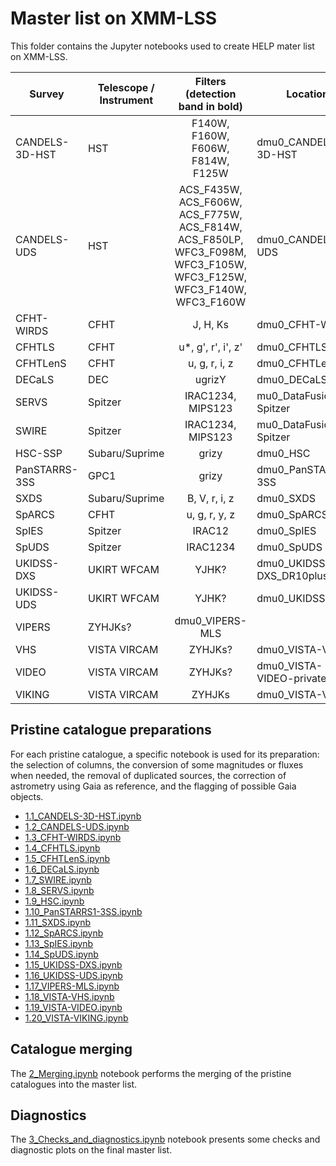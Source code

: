 # Master list on XMM-LSS

This folder contains the Jupyter notebooks used to create HELP mater list on
XMM-LSS. 

| Survey | Telescope / Instrument  | Filters (detection band in bold)  | Location        |
|--------|-------------------------|:---------------------------------:|-----------------|
| CANDELS-3D-HST | HST  | F140W, F160W, F606W, F814W, F125W        | dmu0_CANDELS-3D-HST |
| CANDELS-UDS    | HST  | ACS_F435W, ACS_F606W, ACS_F775W, ACS_F814W, ACS_F850LP, WFC3_F098M, WFC3_F105W, WFC3_F125W, WFC3_F140W, WFC3_F160W         | dmu0_CANDELS-UDS    |
| CFHT-WIRDS     | CFHT | J, H, Ks                                 | dmu0_CFHT-WIRDS     |
| CFHTLS         | CFHT | u*, g', r', i', z'                       | dmu0_CFHTLS         |
| CFHTLenS       | CFHT | u, g, r, i, z                            | dmu0_CFHTLenS       |
| DECaLS         | DEC  | ugrizY                                   | dmu0_DECaLS         |
| SERVS          | Spitzer | IRAC1234, MIPS123                   |mu0_DataFusion-Spitzer |
| SWIRE          | Spitzer | IRAC1234, MIPS123                   |mu0_DataFusion-Spitzer |
| HSC-SSP        | Subaru/Suprime  | grizy                         | dmu0_HSC            |
| PanSTARRS-3SS  | GPC1             | grizy                        | dmu0_PanSTARRS1-3SS |
| SXDS           | Subaru/Suprime | B, V, r, i, z                  | dmu0_SXDS           |
| SpARCS         | CFHT  | u, g, r, y, z                           | dmu0_SpARCS         |
| SpIES          | Spitzer | IRAC12                                | dmu0_SpIES          |
| SpUDS          | Spitzer | IRAC1234                              | dmu0_SpUDS          |
| UKIDSS-DXS     | UKIRT WFCAM      | YJHK?                  |  dmu0_UKIDSS-DXS_DR10plus |
| UKIDSS-UDS     | UKIRT WFCAM      | YJHK?                        |  dmu0_UKIDSS-UDS    |
| VIPERS         | ZYHJKs?                                         | dmu0_VIPERS-MLS     |
| VHS            | VISTA VIRCAM     | ZYHJKs?                      | dmu0_VISTA-VHS      |
| VIDEO          | VISTA VIRCAM     | ZYHJKs?                 | dmu0_VISTA-VIDEO-private |
| VIKING         | VISTA VIRCAM     | ZYHJKs                       | dmu0_VISTA-VIKING   |

## Pristine catalogue preparations

For each pristine catalogue, a specific notebook is used for its preparation:
the selection of columns, the conversion of some magnitudes or fluxes when
needed, the removal of duplicated sources, the correction of astrometry using
Gaia as reference, and the flagging of possible Gaia objects.

- [1.1_CANDELS-3D-HST.ipynb](1.1_CANDELS-3D-HST.ipynb) 
- [1.2_CANDELS-UDS.ipynb](1.2) 
- [1.3_CFHT-WIRDS.ipynb](1.3_CFHT-WIRDS.ipynb)
- [1.4_CFHTLS.ipynb](1.4_CFHTLS.ipynb) 
- [1.5_CFHTLenS.ipynb](1.5_CFHTLenS.ipynb) 
- [1.6_DECaLS.ipynb](1.6_DECaLS.ipynb) 
- [1.7_SWIRE.ipynb](1.7_SWIRE.ipynb) 
- [1.8_SERVS.ipynb](1.8_SERVS.ipynb) 
- [1.9_HSC.ipynb](1.9_HSC.ipynb) 
- [1.10_PanSTARRS1-3SS.ipynb](1.10_PanSTARRS1-3SS.ipynb) 
- [1.11_SXDS.ipynb](1.11_) 
- [1.12_SpARCS.ipynb](1.12_SpARCS.ipynb) 
- [1.13_SpIES.ipynb](1.13_) 
- [1.14_SpUDS.ipynb](1.14_) 
- [1.15_UKIDSS-DXS.ipynb](1.15_UKIDSS-DXS.ipynb) 
- [1.16_UKIDSS-UDS.ipynb](1.16_) 
- [1.17_VIPERS-MLS.ipynb](1.17_) 
- [1.18_VISTA-VHS.ipynb](1.18_VISTA-VHS.ipynb) 
- [1.19_VISTA-VIDEO.ipynb](1.19_VISTA-VIDEO.ipynb) 
- [1.20_VISTA-VIKING.ipynb](1.20_VISTA-VIKING.ipynb) 

## Catalogue merging

The [2_Merging.ipynb](2_Merging.ipynb) notebook performs the merging of the
pristine catalogues into the master list.

## Diagnostics

The [3_Checks_and_diagnostics.ipynb](3_Checks_and_diagnostics.ipynb) notebook
presents some checks and diagnostic plots on the final master list.



